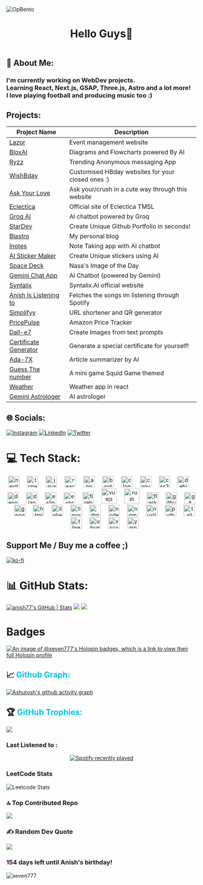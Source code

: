 ![OpBento](https://firebasestorage.googleapis.com/v0/b/smartkaksha-fe32c.appspot.com/o/opbento%2Fxeven777dea58.png?alt=media)

<p><h1 align="center" style="text-decoration: none; cursor: none;">Hello Guys👋<br/></h1>
<!-- <h2 align="center">I am Anish Biswas. Currently pursuing B.TECH in CSE at Techno Main Salt Lake.</h2></p> -->
  
<a href="https://anish7.me"><img src="https://readme-typing-svg.demolab.com?font=Space+Grotesk&size=35&pause=1000&color=16B9F7&width=435&lines=Im+Anish+Biswas+" alt="" /></a>

## 💫 About Me:

### I'm currently working on WebDev projects.<br>Learning React, Next.js, GSAP, Three.js, Astro and a lot more!<br>I love playing football and producing music too :)

## Projects:

| Project Name                                                       | Description                                       |
| ------------------------------------------------------------------ | ------------------------------------------------- |
| [Lazor](https://lazor.vercel.app/)                                 | Event management website                          |
| [BloxAI](https://blox-ai.vercel.app/)                              | Diagrams and Flowcharts powered By AI             |
| [Ryzz](https://ryzz.vercel.app/)                                   | Trending Anonymous messaging App                  |
| [WishBday](https://wishbday.me/)                                   | Customised HBday websites for your closed ones :) |
| [Ask Your Love ](https://github.com/Xeven777/valentine2)           | Ask your/crush in a cute way through this website |
| [Eclectica](https://eclecticatmsl.tech/)                           | Official site of Eclectica TMSL                   |
| [Groq AI](https://groq-ai.vercel.app/)                             | AI chatbot powered by Groq                        |
| [StarDev](https://stardev.vercel.app/)                             | Create Unique Github Portfolio in seconds!        |
| [Blastro](https://blastro.netlify.app/)                            | My personal blog                                  |
| [Inotes](https://inotes-gpt.vercel.app/)                           | Note Taking app with AI chatbot                   |
| [AI Sticker Maker ](https://sticker-gen.vercel.app/)               | Create Unique stickers using AI                   |
| [Space Deck](https://space-deck.netlify.app/)                      | Nasa's Image of the Day                           |
| [Gemini Chat App](https://geminix-pro.vercel.app/)                 | AI Chatbot (powered by Gemini)                    |
| [Syntalix](https://www.syntalixai.in/)                             | Syntalix.AI official website                      |
| [Anish Is Listening to](https://anish-is-listening-to.vercel.app/) | Fetches the songs im listening through Spotify    |
| [Simplifyy](https://simplifyy.vercel.app/)                         | URL shortener and QR generator                    |
| [PricePulse](https://price-trackerx.vercel.app/)                   | Amazon Price Tracker                              |
| [Dall-e7](https://dall-e7.vercel.app/)                             | Create Images from text prompts                   |
| [Certificate Generator](https://certificate-gen.netlify.app/)      | Generate a special certificate for yourself!      |
| [Ada-7X ](https://ada-7x.netlify.app/)                             | Article summarizer by AI                          |
| [Guess The number](https://guess-d-num.netlify.app/)               | A mini game Squid Game themed                     |
| [Weather](https://yo-weather.vercel.app/)                          | Weather app in react                              |
| [Gemini Astrologer](https://gemini-the-astro.vercel.app/)          | AI astrologer                                     |

## 🌐 Socials:

[![Instagram](https://img.shields.io/badge/Instagram-%23E4405F.svg?logo=Instagram&logoColor=white)](https://instagram.com/anish_biswas_7_) [![LinkedIn](https://img.shields.io/badge/LinkedIn-%230077B5.svg?logo=linkedin&logoColor=white)](https://linkedin.com/in/anishbiswas777) [![Twitter](https://img.shields.io/badge/Twitter-%231DA1F2.svg?logo=Twitter&logoColor=white)](https://twitter.com/xevenbiswas)

# 💻 Tech Stack:

<div align="center">
  <img src="https://img.shields.io/badge/Next.js-000000?logo=nextdotjs&logoColor=white&style=for-the-badge" height="30" alt="nextjs logo"  />
  <img width="12" />
  <img src="https://img.shields.io/badge/TypeScript-3178C6?logo=typescript&logoColor=white&style=for-the-badge" height="30" alt="typescript logo"  />
  <img width="12" />
  <img src="https://img.shields.io/badge/JavaScript-F7DF1E?logo=javascript&logoColor=black&style=for-the-badge" height="30" alt="javascript logo"  />
  <img width="12" />
  <img src="https://img.shields.io/badge/React-61DAFB?logo=react&logoColor=black&style=for-the-badge" height="30" alt="react logo"  />
  <img width="12" />
  <img src="https://img.shields.io/badge/Appwrite-F02E65?logo=appwrite&logoColor=white&style=for-the-badge" height="30" alt="appwrite logo"  />
  <img width="12" />
  <img src="https://img.shields.io/badge/Bootstrap-7952B3?logo=bootstrap&logoColor=white&style=for-the-badge" height="30" alt="bootstrap logo"  />
  <img width="12" />
  <img src="https://img.shields.io/badge/C-A8B9CC?logo=c&logoColor=black&style=for-the-badge" height="30" alt="c logo"  />
  <img width="12" />
  <img src="https://img.shields.io/badge/Canva-00C4CC?logo=canva&logoColor=black&style=for-the-badge" height="30" alt="canva logo"  />
  <img width="12" />
  <img src="https://img.shields.io/badge/CSS3-1572B6?logo=css3&logoColor=white&style=for-the-badge" height="30" alt="css3 logo"  />
  <img width="12" />
  <img src="https://img.shields.io/badge/Debian-A81D33?logo=debian&logoColor=white&style=for-the-badge" height="30" alt="debian logo"  />
  <img width="12" />
  <img src="https://img.shields.io/badge/Deno-000000?logo=deno&logoColor=white&style=for-the-badge" height="30" alt="denojs logo"  />
  <img width="12" />
  <img src="https://img.shields.io/badge/Django-092E20?logo=django&logoColor=white&style=for-the-badge" height="30" alt="django logo"  />
  <img width="12" />
  <img src="https://img.shields.io/badge/ESLint-4B32C3?logo=eslint&logoColor=white&style=for-the-badge" height="30" alt="eslint logo"  />
  <img width="12" />
  <img src="https://img.shields.io/badge/Express-000000?logo=express&logoColor=white&style=for-the-badge" height="30" alt="express logo"  />
  <img width="12" />
  <img src="https://img.shields.io/badge/Firebase-FFCA28?logo=firebase&logoColor=black&style=for-the-badge" height="30" alt="firebase logo"  />
  <img width="12" />
  <img src="https://img.shields.io/badge/Vue.js-4FC08D?logo=vuedotjs&logoColor=black&style=for-the-badge" height="40" alt="vuejs logo"  />
  <img width="12" />
  <img src="https://img.shields.io/badge/Rust-000000?logo=rust&logoColor=white&style=for-the-badge" height="40" alt="rust logo"  />
  <img width="12" />
  <img src="https://img.shields.io/badge/Flask-000000?logo=flask&logoColor=white&style=for-the-badge" height="30" alt="flask logo"  />
  <img width="12" />
  <img src="https://img.shields.io/badge/GitHub-181717?logo=github&logoColor=white&style=for-the-badge" height="30" alt="github logo"  />
  <img width="12" />
  <img src="https://img.shields.io/badge/Git-F05032?logo=git&logoColor=white&style=for-the-badge" height="30" alt="git logo"  />
  <img width="12" />
  <img src="https://img.shields.io/badge/Google Cloud-4285F4?logo=googlecloud&logoColor=white&style=for-the-badge" height="30" alt="googlecloud logo"  />
  <img width="12" />
  <img src="https://img.shields.io/badge/HTML5-E34F26?logo=html5&logoColor=white&style=for-the-badge" height="30" alt="html5 logo"  />
  <img width="12" />
  <img src="https://img.shields.io/badge/LinkedIn-0A66C2?logo=linkedin&logoColor=white&style=for-the-badge" height="30" alt="linkedin logo"  />
  <img width="12" />
  <img src="https://img.shields.io/badge/Linux-FCC624?logo=linux&logoColor=black&style=for-the-badge" height="30" alt="linux logo"  />
  <img width="12" />
  <img src="https://img.shields.io/badge/MongoDB-47A248?logo=mongodb&logoColor=white&style=for-the-badge" height="30" alt="mongodb logo"  />
  <img width="12" />
  <img src="https://img.shields.io/badge/Node.js-339933?logo=nodedotjs&logoColor=white&style=for-the-badge" height="30" alt="nodejs logo"  />
  <img width="12" />
  <img src="https://img.shields.io/badge/npm-CB3837?logo=npm&logoColor=white&style=for-the-badge" height="30" alt="npm logo"  />
  <img width="12" />
  <img src="https://img.shields.io/badge/Nuxt.js-00DC82?logo=nuxtdotjs&logoColor=black&style=for-the-badge" height="30" alt="nuxtjs logo"  />
  <img width="12" />
  <img src="https://img.shields.io/badge/Python-3776AB?logo=python&logoColor=white&style=for-the-badge" height="30" alt="python logo"  />
  <img width="12" />
  <img src="https://img.shields.io/badge/Tailwind CSS-06B6D4?logo=tailwindcss&logoColor=black&style=for-the-badge" height="30" alt="tailwindcss logo"  />
  <img width="12" />
  <img src="https://img.shields.io/badge/Three.js-000000?logo=threedotjs&logoColor=white&style=for-the-badge" height="30" alt="threejs logo"  />
  <img width="12" />
  <img src="https://img.shields.io/badge/Ubuntu-E95420?logo=ubuntu&logoColor=white&style=for-the-badge" height="30" alt="ubuntu logo"  />
  <img width="12" />
  <img src="https://img.shields.io/badge/Visual Studio Code-007ACC?logo=visualstudiocode&logoColor=white&style=for-the-badge" height="30" alt="vscode logo"  />
  <img width="12" />
  <img src="https://img.shields.io/badge/Yarn-2C8EBB?logo=yarn&logoColor=white&style=for-the-badge" height="30" alt="yarn logo"  />
</div>

## Support Me / Buy me a coffee ;)

[![ko-fi](https://ko-fi.com/img/githubbutton_sm.svg)](https://ko-fi.com/B0B4160H6Q)

# 📊 GitHub Stats:

[![anish77's GitHub | Stats](https://stats.quine.sh/anish77/github?theme=dark)](https://quine.sh?utm_source=widgets&utm_campaign=anish77)
![](https://github-readme-streak-stats.herokuapp.com/?username=Xeven777&theme=merko&hide_border=false)
![](https://github-readme-stats.vercel.app/api/top-langs/?username=Xeven777&theme=merko&hide_border=false&include_all_commits=true&count_private=true&layout=compact)

# Badges

[![An image of @xeven777's Holopin badges, which is a link to view their full Holopin profile](https://holopin.me/xeven777)](https://holopin.io/@xeven777)

<p><h2 style="text-decoration: none; cursor: none;">📈  <span style="color: #00c2e0">Github Graph:</span></h2></p>

[![Ashutosh's github activity graph](https://github-readme-activity-graph.vercel.app/graph?username=Xeven777&bg_color=02011e&color=ffffff&line=37ff00&point=ffffff&area=true&hide_border=true)](https://github.com/ashutosh00710/github-readme-activity-graph)

<p><h2 style="text-decoration: none; cursor: none;">🏆 <span style="color: #00c2e0">GitHub Trophies:</span></h2></p>

![](https://github-profile-trophy.vercel.app/?username=xeven777&theme=merko&no-frame=false&no-bg=false&margin-w=4)

### Last Listened to :

<div align="center">
  <a href="https://open.spotify.com/user/31vzsladd5jbnxtgtmtnkml45km4">
    <img src="https://spotify-recently-played-readme.vercel.app/api?user=31vzsladd5jbnxtgtmtnkml45km4&count=7&unique=true" alt="Spotify recently played"  />
  </a>
</div>

### LeetCode Stats

![Leetcode Stats](https://leetcard.jacoblin.cool/anishx7?theme=dark&font=montserrat&radius=6)

### 🔝 Top Contributed Repo

![](https://github-contributor-stats.vercel.app/api?username=Xeven777&limit=5&theme=tokyonight&combine_all_yearly_contributions=true)

### ✍️ Random Dev Quote

![](https://quotes-github-readme.vercel.app/api?type=horizontal&theme=dark)

<!-- BIRTHDAY_MESSAGE_START -->
### 154 days left until Anish's birthday!
<!-- BIRTHDAY_MESSAGE_END -->


<p align="left"> <img src="https://komarev.com/ghpvc/?username=Xeven777&label=Profile%20views&color=0e75b6&style=flat" alt="xeven777" /> </p>

